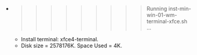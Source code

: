 * >>>>>>>>> Running inst-min-win-01-wm-terminal-xfce.sh ...
  * Install terminal: xfce4-terminal.
  * Disk size = 2578176K. Space Used = 4K.
